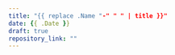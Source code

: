 ```yaml
---
title: "{{ replace .Name "-" " " | title }}"
date: {{ .Date }}
draft: true
repository_link: ""
---
```

